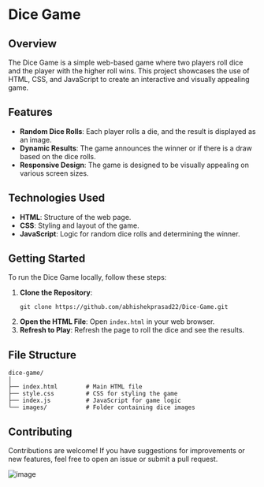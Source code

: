 <h1>Dice Game</h1>

<h2>Overview</h2>
<p>The Dice Game is a simple web-based game where two players roll dice and the player with the higher roll wins. This project showcases the use of HTML, CSS, and JavaScript to create an interactive and visually appealing game.</p>

<h2>Features</h2>
<ul>
    <li><strong>Random Dice Rolls</strong>: Each player rolls a die, and the result is displayed as an image.</li>
    <li><strong>Dynamic Results</strong>: The game announces the winner or if there is a draw based on the dice rolls.</li>
    <li><strong>Responsive Design</strong>: The game is designed to be visually appealing on various screen sizes.</li>
</ul>

<h2>Technologies Used</h2>
<ul>
    <li><strong>HTML</strong>: Structure of the web page.</li>
    <li><strong>CSS</strong>: Styling and layout of the game.</li>
    <li><strong>JavaScript</strong>: Logic for random dice rolls and determining the winner.</li>
</ul>

<h2>Getting Started</h2>
<p>To run the Dice Game locally, follow these steps:</p>
<ol>
    <li><strong>Clone the Repository</strong>:
        <pre><code>git clone https://github.com/abhishekprasad22/Dice-Game.git</code></pre>
    </li>
    <li><strong>Open the HTML File</strong>: Open <code>index.html</code> in your web browser.</li>
    <li><strong>Refresh to Play</strong>: Refresh the page to roll the dice and see the results.</li>
</ol>

<h2>File Structure</h2>
<pre><code>dice-game/
│
├── index.html        # Main HTML file
├── style.css         # CSS for styling the game
├── index.js          # JavaScript for game logic
└── images/           # Folder containing dice images
</code></pre>

<h2>Contributing</h2>
<p>Contributions are welcome! If you have suggestions for improvements or new features, feel free to open an issue or submit a pull request.</p>

![image](https://github.com/user-attachments/assets/3f176efa-55f0-475a-861f-0fd44616d501)
